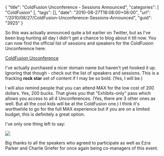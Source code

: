 {
	"title": "ColdFusion Unconference - Sessions Announced",
	"categories": [
		"ColdFusion"
	],
	"tags": [],
	"date": "2010-08-27T18:08:00+06:00",
	"url": "/2010/08/27/ColdFusion-Unconference-Sessions-Announced",
	"guid": "3925"
}

So this was actually announced quite a bit earlier on Twitter, but as I've been bug hunting all day I didn't get a chance to blog about it till now. You can now find the official list of sessions and speakers for the ColdFusion Unconference here:

<a href="http://www.raymondcamden.com/page.cfm/ColdFusion-Unconference">ColdFusion Unconference</a>

I've actually purchased a nicer domain name but haven't yet hooked it up. Ignoring that though - check out the list of speakers and sessions. This is a fracking <b>rock star</b> set of content if I may be so bold. (Yes, I will be.) 

I will also remind people that you can attend MAX for the low cost of 200 dollars. Yes, 200 bucks. That gives you that "Exhibits-only" pass which allows you access to all 4 Unconferences. (Yes, there are 3 other ones as well. But all the cool kids will be at the ColdFusion one.) I think it's worthwhile to go for the full MAX experience but if you are on a limited budget, this is definitely a great option.

I've only one thing left to say:

<img src="http://static.raymondcamden.com/images/cfjedi/stwa.jpg" />

Big thanks to all the speakers who agreed to participate as well as Ezra Parker and Charlie Griefer for once again being co-managers of this event.